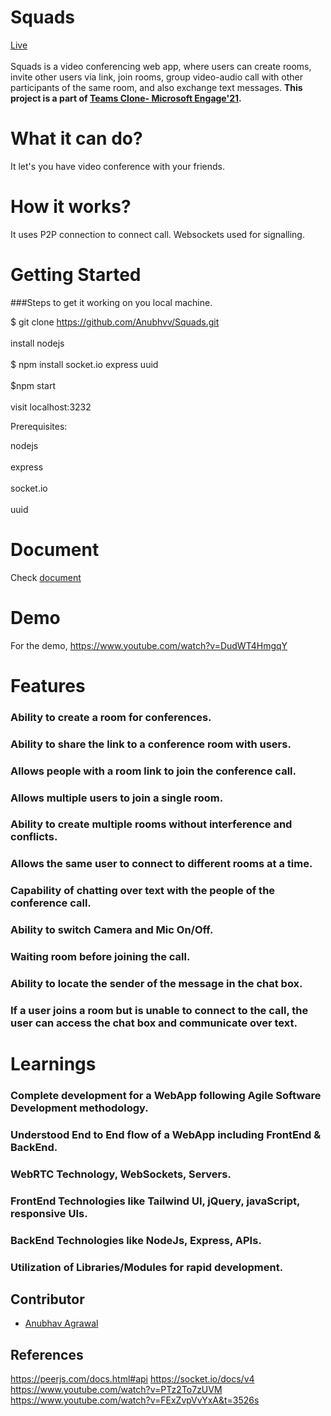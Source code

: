 

# Squads
[Live](http://squads-app.herokuapp.com/)
<br></br>
Squads is a video conferencing web app, where users can create rooms, invite other users via link, join rooms, group video-audio call with other participants of the same room, and also exchange text messages.
**This project is a part of [Teams Clone- Microsoft Engage'21](https://microsoft.acehacker.com/engage2021/?mc_cid=1b332f034a&mc_eid=6724c88fad).** 

#  What it can do?
It let's you have video conference with your friends.

#  How it works?
It uses P2P connection to connect call. Websockets used for signalling.

# Getting Started

###Steps to get it working on you local machine.

$ git clone https://github.com/Anubhvv/Squads.git
<br></br>
install nodejs
<br></br>
$ npm install socket.io express uuid 
<br></br>
$npm start
<br></br>
visit localhost:3232


Prerequisites:

nodejs  <br></br>
express <br></br>
socket.io<br></br>
uuid

# Document
Check [document](https://docs.google.com/document/d/e/2PACX-1vQeibxTE70tw_liuFQZH8iWaydE82EAzt3189OP7guS-qp-Dp-aB9jURthJihYCb1ft0Aoe79lAMNuO/pub)

# Demo
For the demo, https://www.youtube.com/watch?v=DudWT4HmgqY


# Features

### Ability to create a room for conferences.

### Ability to share the link to a conference room with users.

### Allows people with a room link to join the conference call.

### Allows multiple users to join a single room.

### Ability to create multiple rooms without interference and conflicts.

### Allows the same user to connect to different rooms at a time.

### Capability of chatting over text with the people of the conference call.

### Ability to switch Camera and Mic On/Off.

### Waiting room before joining the call.

### Ability to locate the sender of the message in the chat box.

### If a user joins a room but is unable to connect to the call, the user can access the chat box and communicate over text.

# Learnings

### Complete development for a WebApp following Agile Software Development methodology.

### Understood End to End flow of a WebApp including FrontEnd & BackEnd.

### WebRTC Technology, WebSockets, Servers.

### FrontEnd Technologies like Tailwind UI, jQuery, javaScript, responsive UIs.

### BackEnd Technologies like NodeJs, Express, APIs.

### Utilization of Libraries/Modules for rapid development.

## Contributor
- [Anubhav Agrawal](https://github.com/anubhvv)



## References
https://peerjs.com/docs.html#api
https://socket.io/docs/v4
https://www.youtube.com/watch?v=PTz2To7zUVM
https://www.youtube.com/watch?v=FExZvpVvYxA&t=3526s
